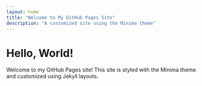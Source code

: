 ```yaml
---
layout: home
title: "Welcome to My GitHub Pages Site"
description: "A customized site using the Minima theme"
---
```


# Hello, World!

Welcome to my GitHub Pages site! This site is styled with the Minima theme and customized using Jekyll layouts.
